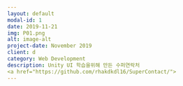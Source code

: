 ```yaml
---
layout: default
modal-id: 1
date: 2019-11-21
img: P01.png
alt: image-alt
project-date: November 2019
client: d
category: Web Development
description: Unity UI 학습을위해 만든 수퍼연락처
<a href="https://github.com/rhakdkdl16/SuperContact/">
---
```

